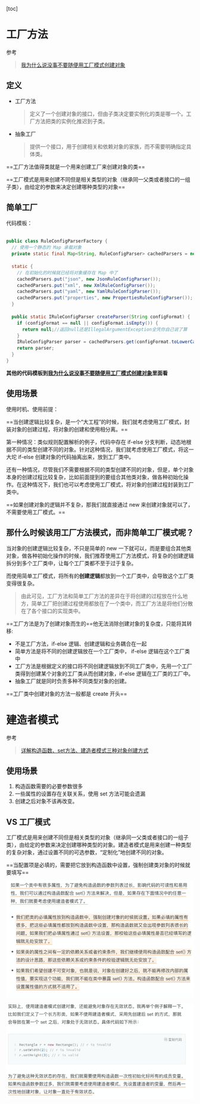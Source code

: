 [toc]

# 工厂方法

参考

> [我为什么说没事不要随便用工厂模式创建对象](https://time.geekbang.org/column/article/197254)

## 定义

* 工厂方法

  > 定义了一个创建对象的接口，但由子类决定要实例化的类是哪一个。工厂方法把类的实例化推迟到子类。

* 抽象工厂

  > 提供一个接口，用于创建相关和依赖对象的家族，而不需要明确指定具体类。



==工厂方法值得类就是一个用来创建工厂来创建对象的类==

==工厂模式是用来创建不同但是相关类型的对象（继承同一父类或者接口的一组子类），由给定的参数来决定创建哪种类型的对象==



## 简单工厂

代码模板：

```java

public class RuleConfigParserFactory {
  // 使用一个静态的 Map 承载对象
  private static final Map<String, RuleConfigParser> cachedParsers = new HashMap<>();

  static {
    // 在初始化的时候就已经将对象缓存在 Map 中了
    cachedParsers.put("json", new JsonRuleConfigParser());
    cachedParsers.put("xml", new XmlRuleConfigParser());
    cachedParsers.put("yaml", new YamlRuleConfigParser());
    cachedParsers.put("properties", new PropertiesRuleConfigParser());
  }

  public static IRuleConfigParser createParser(String configFormat) {
    if (configFormat == null || configFormat.isEmpty()) {
      return null;//返回null还是IllegalArgumentException全凭你自己说了算
    }
    IRuleConfigParser parser = cachedParsers.get(configFormat.toLowerCase());
    return parser;
  }
}
```

**其他的代码模板到[我为什么说没事不要随便用工厂模式创建对象](https://time.geekbang.org/column/article/197254)里面看**

## 使用场景

使用时机、使用前提：

==当创建逻辑比较复杂，是一个“大工程”的时候，我们就考虑使用工厂模式，封装对象的创建过程，将对象的创建和使用相分离。==

第一种情况：类似规则配置解析的例子，代码中存在 if-else 分支判断，动态地根据不同的类型创建不同的对象。针对这种情况，我们就考虑使用工厂模式，将这一大坨 if-else 创建对象的代码抽离出来，放到工厂类中。

还有一种情况，尽管我们不需要根据不同的类型创建不同的对象，但是，单个对象本身的创建过程比较复杂，比如前面提到的要组合其他类对象，做各种初始化操作。在这种情况下，我们也可以考虑使用工厂模式，将对象的创建过程封装到工厂类中。

==如果创建对象的逻辑并不复杂，那我们就直接通过 new 来创建对象就可以了，不需要使用工厂模式。==

## 那什么时候该用工厂方法模式，而非简单工厂模式呢？

当对象的创建逻辑比较复杂，不只是简单的 new 一下就可以，而是要组合其他类对象，做各种初始化操作的时候，我们推荐使用工厂方法模式，将复杂的创建逻辑拆分到多个工厂类中，让每个工厂类都不至于过于复杂。

而使用简单工厂模式，将所有的**创建逻辑**都放到一个工厂类中，会导致这个工厂类变得很复杂。

> 由此可见，工厂方法和简单工厂方法的差异在于将创建的过程放在什么地方，简单工厂把创建过程使用都放在了一个类中，而工厂方法是将他们分散在了各个接口的实现类中。





==工厂方法是为了创建对象而生的==他无法消除创建对象的复杂度，只能将其转移:

* 不是工厂方法，if-else 逻辑、创建逻辑和业务耦合在一起
* 简单方法是将不同的创建逻辑放在一个工厂类中， if-else 逻辑在这个工厂类中
* 工厂方法是根据定义的接口将不同创建逻辑放到不同工厂类中，先用一个工厂类得到创建某个对象的工厂类从而创建对象，if-else 逻辑在工厂类的工厂中。
* 抽象工厂就是同时负责多种不同类型对象的创建。



==工厂类中创建对象的方法一般都是 create 开头==



# 建造者模式

参考

> [详解构造函数、set方法、建造者模式三种对象创建方式](https://time.geekbang.org/column/article/199674)

## 使用场景

1. 构造函数需要的必要参数很多
2. 一些属性的设置存在关联关系，使用 set 方法可能会遗漏
3. 创建之后对象不该再改变。

## VS 工厂模式

工厂模式是用来创建不同但是相关类型的对象（继承同一父类或者接口的一组子类），由给定的参数来决定创建哪种类型的对象。建造者模式是用来创建一种类型的复杂对象，通过设置不同的可选参数，“定制化”地创建不同的对象。

==当配置项是必填的，需要把它放到构造函数中设置，强制创建类对象的时候就要填写==



![image-20200416101904525](.设计模式.assets/image-20200416101904525.png)

![image-20200416101924943](.设计模式.assets/image-20200416101924943.png)